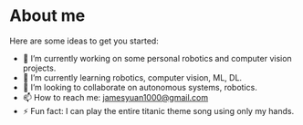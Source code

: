 # About me


Here are some ideas to get you started:

- 🔭 I’m currently working on some personal robotics and computer vision projects.
- 🌱 I’m currently learning robotics, computer vision, ML, DL.
- 👯 I’m looking to collaborate on autonomous systems, robotics.
- 📫 How to reach me: jamesyuan1000@gmail.com
- ⚡ Fun fact: I can play the entire titanic theme song using only my hands.


